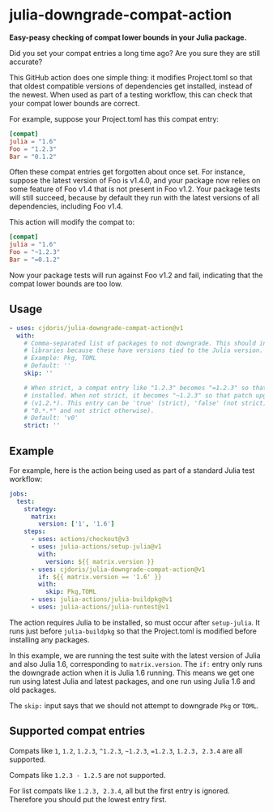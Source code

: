 # julia-downgrade-compat-action

**Easy-peasy checking of compat lower bounds in your Julia package.**

Did you set your compat entries a long time ago? Are you sure they are still accurate?

This GitHub action does one simple thing: it modifies Project.toml so that that oldest
compatible versions of dependencies get installed, instead of the newest. When used as part
of a testing workflow, this can check that your compat lower bounds are correct.

For example, suppose your Project.toml has this compat entry:
```toml
[compat]
julia = "1.6"
Foo = "1.2.3"
Bar = "0.1.2"
```

Often these compat entries get forgotten about once set. For instance, suppose the latest
version of Foo is v1.4.0, and your package now relies on some feature of Foo v1.4 that is
not present in Foo v1.2. Your package tests will still succeed, because by default they run
with the latest versions of all dependencies, including Foo v1.4.

This action will modify the compat to:
```toml
[compat]
julia = "1.6"
Foo = "~1.2.3"
Bar = "=0.1.2"
```

Now your package tests will run against Foo v1.2 and fail, indicating that the compat lower
bounds are too low.

## Usage

```yaml
- uses: cjdoris/julia-downgrade-compat-action@v1
  with:
    # Comma-separated list of packages to not downgrade. This should include any standard
    # libraries because these have versions tied to the Julia version.
    # Example: Pkg, TOML
    # Default: ''
    skip: ''

    # When strict, a compat entry like "1.2.3" becomes "=1.2.3" so that exactly v1.2.3 is
    # installed. When not strict, it becomes "~1.2.3" so that patch upgrades are allowed
    # (v1.2.*). This entry can be 'true' (strict), 'false' (not strict) or 'v0' (strict for
    # "0.*.*" and not strict otherwise).
    # Default: 'v0'
    strict: ''
```

## Example

For example, here is the action being used as part of a standard Julia test workflow:
```yaml
jobs:
  test:
    strategy:
      matrix:
        version: ['1', '1.6']
    steps:
      - uses: actions/checkout@v3
      - uses: julia-actions/setup-julia@v1
        with:
          version: ${{ matrix.version }}
      - uses: cjdoris/julia-downgrade-compat-action@v1
        if: ${{ matrix.version == '1.6' }}
        with:
          skip: Pkg,TOML
      - uses: julia-actions/julia-buildpkg@v1
      - uses: julia-actions/julia-runtest@v1
```

The action requires Julia to be installed, so must occur after `setup-julia`. It runs just
before `julia-buildpkg` so that the Project.toml is modified before installing any packages.

In this example, we are running the test suite with the latest version of Julia and
also Julia 1.6, corresponding to `matrix.version`. The `if:` entry only runs the downgrade
action when it is Julia 1.6 running. This means we get one run using latest Julia and
latest packages, and one run using Julia 1.6 and old packages.

The `skip:` input says that we should not attempt to downgrade `Pkg` or `TOML`.

## Supported compat entries

Compats like `1`, `1.2`, `1.2.3`, `^1.2.3`, `~1.2.3`, `=1.2.3`, `1.2.3, 2.3.4` are all supported.

Compats like `1.2.3 - 1.2.5` are not supported.

For list compats like `1.2.3, 2.3.4`, all but the first entry is ignored. Therefore you should put the lowest entry first.
